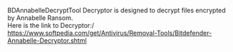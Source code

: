 BDAnnabelleDecryptTool Decryptor is designed to decrypt files encrypted by Annabelle Ransom.\
Here is the link to Decryptor:/
https://www.softpedia.com/get/Antivirus/Removal-Tools/Bitdefender-Annabelle-Decryptor.shtml
